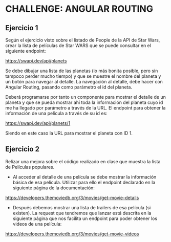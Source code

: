 # CHALLENGE: ANGULAR ROUTING

## Ejercicio 1

Según el ejercicio visto sobre el listado de People de la API de Star Wars, crear la lista de películas de Star WARS que se puede consultar en el siguiente endpoint:

https://swapi.dev/api/planets

Se debe dibujar una lista de las planetas (lo más bonita posible, pero sin tampoco perder mucho tiempo) y que se muestre el nombre del planeta y un botón para navegar al detalle. La navegación al detalle, debe hacer con Angular Routing, pasando como parámetro el id del planeta.

Deberá programarse por tanto un componente para mostrar el detalle de un planeta y que se pueda mostrar ahí toda la información del planeta cuyo id me ha llegado por parámetro a través de la URL. El endpoint para obtener la información de una película a través de su id es:

https://swapi.dev/api/planets/1

Siendo en este caso la URL para mostrar el planeta con ID 1.

## Ejercicio 2

Relizar una mejora sobre el código realizado en clase que muestra la lista de Películas populares.

- Al acceder al detalle de una película se debe mostrar la información básica de esa película. Utilizar para ello el endpoint declarado en la siguiente página de la documentación:

https://developers.themoviedb.org/3/movies/get-movie-details

- Después debemos mostrar una lista de trailers de esa película (si existen). La request que tendremos que lanzar está descrita en la siguiente página que nos facilita un endpoint para poder obtener los videos de una película:

https://developers.themoviedb.org/3/movies/get-movie-videos
